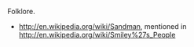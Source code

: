 Folklore.

-   <http://en.wikipedia.org/wiki/Sandman>, mentioned in <http://en.wikipedia.org/wiki/Smiley%27s_People>
